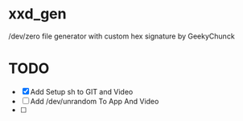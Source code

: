 # xxd_gen
/dev/zero file generator with custom hex signature by GeekyChunck



# TODO
- [X] Add Setup sh to GIT and Video
- [ ] Add /dev/unrandom To App And Video
- [ ] <Your Opinion>
